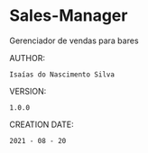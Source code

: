 # Sales-Manager
Gerenciador de vendas para bares

AUTHOR:

    Isaías do Nascimento Silva

VERSION:

    1.0.0

CREATION DATE:

    2021 - 08 - 20